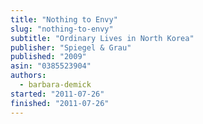 ```yaml
---
title: "Nothing to Envy"
slug: "nothing-to-envy"
subtitle: "Ordinary Lives in North Korea"
publisher: "Spiegel & Grau"
published: "2009"
asin: "0385523904"
authors:
  - barbara-demick
started: "2011-07-26"
finished: "2011-07-26"
---
```

